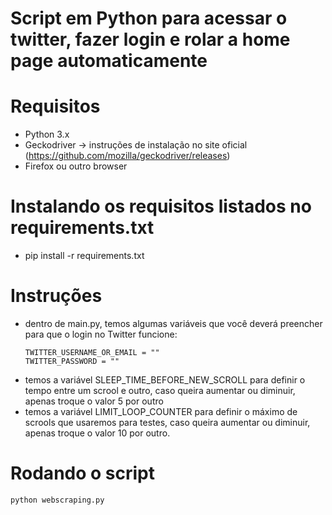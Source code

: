 # Script em Python para acessar o twitter, fazer login e rolar a home page automaticamente

# Requisitos
- Python 3.x
- Geckodriver -> instruções de instalação no site oficial (https://github.com/mozilla/geckodriver/releases)
- Firefox ou outro browser

# Instalando os requisitos listados no requirements.txt
- pip install -r requirements.txt

# Instruções
- dentro de main.py, temos algumas variáveis que você deverá preencher para que o login no Twitter funcione:
    ```
    TWITTER_USERNAME_OR_EMAIL = ""
    TWITTER_PASSWORD = ""
    ```
- temos a variável SLEEP_TIME_BEFORE_NEW_SCROLL para definir o tempo entre um scrool e outro, caso queira aumentar ou diminuir, apenas troque o valor 5 por outro 
- temos a variável LIMIT_LOOP_COUNTER para definir o máximo de scrools que usaremos para testes, caso queira aumentar ou diminuir, apenas troque o valor 10 por outro.

# Rodando o script
```
python webscraping.py
```


